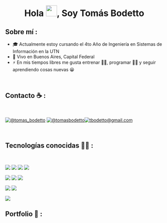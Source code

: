
<h1 align="center">Hola <img src="https://media.giphy.com/media/hvRJCLFzcasrR4ia7z/giphy.gif" width="35">, Soy Tomás Bodetto</h1>

## Sobre mí :

- 🎓 Actualmente estoy cursando el 4to Año de Ingeniería en Sistemas de Información en la UTN
- 🏡 Vivo en Buenos Aires, Capital Federal
- ⚡ En mis tiempos libres me gusta entrenar 🏋️‍♂️, programar 🧑‍💻 y seguir aprendiendo cosas nuevas 😀

<br>

## Contacto ☕ :

<br>

[![](https://img.icons8.com/fluency/48/000000/instagram-new.png "@tomas_bodetto")](https://www.instagram.com/tomas_bodetto/) [![](https://img.icons8.com/fluency/48/000000/linkedin.png "@tomasbodetto")](https://www.linkedin.com/in/tomasbodetto/)[![](https://img.icons8.com/fluency/48/000000/apple-mail.png "tbodetto@gmail.com")](tbodetto@gmail.com)

<br>

## Tecnologías conocidas 🧑‍💻 :

<br>

<img src="https://img.icons8.com/color/48/000000/html-5--v1.png"/> <img src="https://img.icons8.com/color/48/000000/css3.png"/> <img src="https://img.icons8.com/color/48/000000/sass.png"/> <img src="https://img.icons8.com/color/48/000000/javascript--v1.png"/>

<img src="https://img.icons8.com/office/48/000000/react.png"/> <img src="https://img.icons8.com/color/48/000000/java-coffee-cup-logo--v1.png"/> <img src="https://skillicons.dev/icons?i=astro" /> 

<img src="https://skillicons.dev/icons?i=git" /> <img src="https://skillicons.dev/icons?i=github" /> 

<img src="https://img.icons8.com/color/48/000000/mysql-logo.png"/>

<br>

## Portfolio 📄 :
